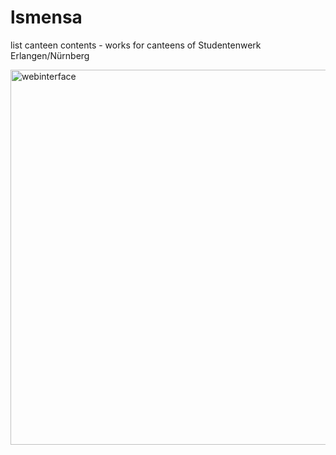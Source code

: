 lsmensa
=======

list canteen contents - works for canteens of Studentenwerk Erlangen/Nürnberg


<img src="http://gerneth.info/files/lsmensa.png" width="600px" height=auto alt="webinterface" title="default usage of lsmensa" style="float: right;" />
